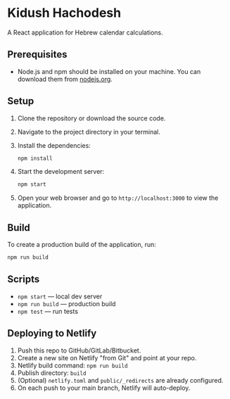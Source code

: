 # Kidush Hachodesh

A React application for Hebrew calendar calculations.

## Prerequisites

- Node.js and npm should be installed on your machine. You can download them from [nodejs.org](https://nodejs.org/).

## Setup

1. Clone the repository or download the source code.

2. Navigate to the project directory in your terminal.

3. Install the dependencies:

   ```bash
   npm install
   ```

4. Start the development server:

   ```bash
   npm start
   ```

5. Open your web browser and go to `http://localhost:3000` to view the application.

## Build

To create a production build of the application, run:

```bash
npm run build
```

## Scripts

- `npm start` — local dev server  
- `npm run build` — production build  
- `npm test` — run tests  

## Deploying to Netlify

1. Push this repo to GitHub/GitLab/Bitbucket.  
2. Create a new site on Netlify "from Git" and point at your repo.  
3. Netlify build command: `npm run build`  
4. Publish directory: `build`  
5. (Optional) `netlify.toml` and `public/_redirects` are already configured.  
6. On each push to your main branch, Netlify will auto-deploy.
